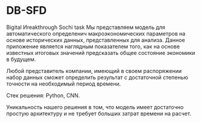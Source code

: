 # DB-SFD
Вigital Иreakthrough Sochi task
Мы представляем модель для автоматического определенич макроэкономических параметров на основе исторических данных, представленных для анализа. Данное приложение является наглядным показателем того, как на основе известных итоговых значений предсказать общее состояние экономики в будущем.

Любой представитель компании, имеющий в своем распоряжении набор данных сможет определить результат с достаточной степенью точности на необходимый период времени.

Стек решения: Python, CNN.

Уникальность нашего решения в том, что модель имеет достаточно простую архитектуру и не требует больших затрат времени на расчет.
